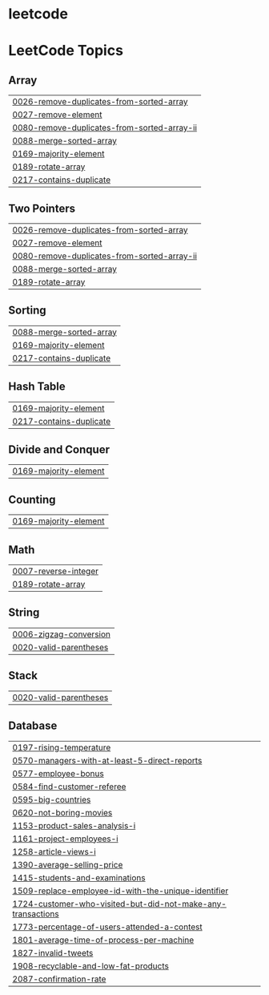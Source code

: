 # leetcode
<!---LeetCode Topics Start-->
# LeetCode Topics
## Array
|  |
| ------- |
| [0026-remove-duplicates-from-sorted-array](https://github.com/yazansedih/leetcode/tree/master/0026-remove-duplicates-from-sorted-array) |
| [0027-remove-element](https://github.com/yazansedih/leetcode/tree/master/0027-remove-element) |
| [0080-remove-duplicates-from-sorted-array-ii](https://github.com/yazansedih/leetcode/tree/master/0080-remove-duplicates-from-sorted-array-ii) |
| [0088-merge-sorted-array](https://github.com/yazansedih/leetcode/tree/master/0088-merge-sorted-array) |
| [0169-majority-element](https://github.com/yazansedih/leetcode/tree/master/0169-majority-element) |
| [0189-rotate-array](https://github.com/yazansedih/leetcode/tree/master/0189-rotate-array) |
| [0217-contains-duplicate](https://github.com/yazansedih/leetcode/tree/master/0217-contains-duplicate) |
## Two Pointers
|  |
| ------- |
| [0026-remove-duplicates-from-sorted-array](https://github.com/yazansedih/leetcode/tree/master/0026-remove-duplicates-from-sorted-array) |
| [0027-remove-element](https://github.com/yazansedih/leetcode/tree/master/0027-remove-element) |
| [0080-remove-duplicates-from-sorted-array-ii](https://github.com/yazansedih/leetcode/tree/master/0080-remove-duplicates-from-sorted-array-ii) |
| [0088-merge-sorted-array](https://github.com/yazansedih/leetcode/tree/master/0088-merge-sorted-array) |
| [0189-rotate-array](https://github.com/yazansedih/leetcode/tree/master/0189-rotate-array) |
## Sorting
|  |
| ------- |
| [0088-merge-sorted-array](https://github.com/yazansedih/leetcode/tree/master/0088-merge-sorted-array) |
| [0169-majority-element](https://github.com/yazansedih/leetcode/tree/master/0169-majority-element) |
| [0217-contains-duplicate](https://github.com/yazansedih/leetcode/tree/master/0217-contains-duplicate) |
## Hash Table
|  |
| ------- |
| [0169-majority-element](https://github.com/yazansedih/leetcode/tree/master/0169-majority-element) |
| [0217-contains-duplicate](https://github.com/yazansedih/leetcode/tree/master/0217-contains-duplicate) |
## Divide and Conquer
|  |
| ------- |
| [0169-majority-element](https://github.com/yazansedih/leetcode/tree/master/0169-majority-element) |
## Counting
|  |
| ------- |
| [0169-majority-element](https://github.com/yazansedih/leetcode/tree/master/0169-majority-element) |
## Math
|  |
| ------- |
| [0007-reverse-integer](https://github.com/yazansedih/leetcode/tree/master/0007-reverse-integer) |
| [0189-rotate-array](https://github.com/yazansedih/leetcode/tree/master/0189-rotate-array) |
## String
|  |
| ------- |
| [0006-zigzag-conversion](https://github.com/yazansedih/leetcode/tree/master/0006-zigzag-conversion) |
| [0020-valid-parentheses](https://github.com/yazansedih/leetcode/tree/master/0020-valid-parentheses) |
## Stack
|  |
| ------- |
| [0020-valid-parentheses](https://github.com/yazansedih/leetcode/tree/master/0020-valid-parentheses) |
## Database
|  |
| ------- |
| [0197-rising-temperature](https://github.com/yazansedih/leetcode/tree/master/0197-rising-temperature) |
| [0570-managers-with-at-least-5-direct-reports](https://github.com/yazansedih/leetcode/tree/master/0570-managers-with-at-least-5-direct-reports) |
| [0577-employee-bonus](https://github.com/yazansedih/leetcode/tree/master/0577-employee-bonus) |
| [0584-find-customer-referee](https://github.com/yazansedih/leetcode/tree/master/0584-find-customer-referee) |
| [0595-big-countries](https://github.com/yazansedih/leetcode/tree/master/0595-big-countries) |
| [0620-not-boring-movies](https://github.com/yazansedih/leetcode/tree/master/0620-not-boring-movies) |
| [1153-product-sales-analysis-i](https://github.com/yazansedih/leetcode/tree/master/1153-product-sales-analysis-i) |
| [1161-project-employees-i](https://github.com/yazansedih/leetcode/tree/master/1161-project-employees-i) |
| [1258-article-views-i](https://github.com/yazansedih/leetcode/tree/master/1258-article-views-i) |
| [1390-average-selling-price](https://github.com/yazansedih/leetcode/tree/master/1390-average-selling-price) |
| [1415-students-and-examinations](https://github.com/yazansedih/leetcode/tree/master/1415-students-and-examinations) |
| [1509-replace-employee-id-with-the-unique-identifier](https://github.com/yazansedih/leetcode/tree/master/1509-replace-employee-id-with-the-unique-identifier) |
| [1724-customer-who-visited-but-did-not-make-any-transactions](https://github.com/yazansedih/leetcode/tree/master/1724-customer-who-visited-but-did-not-make-any-transactions) |
| [1773-percentage-of-users-attended-a-contest](https://github.com/yazansedih/leetcode/tree/master/1773-percentage-of-users-attended-a-contest) |
| [1801-average-time-of-process-per-machine](https://github.com/yazansedih/leetcode/tree/master/1801-average-time-of-process-per-machine) |
| [1827-invalid-tweets](https://github.com/yazansedih/leetcode/tree/master/1827-invalid-tweets) |
| [1908-recyclable-and-low-fat-products](https://github.com/yazansedih/leetcode/tree/master/1908-recyclable-and-low-fat-products) |
| [2087-confirmation-rate](https://github.com/yazansedih/leetcode/tree/master/2087-confirmation-rate) |
<!---LeetCode Topics End-->